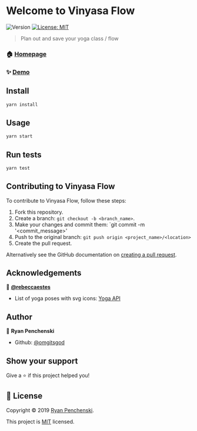 # Welcome to Vinyasa Flow
![Version](https://img.shields.io/badge/version-0.1.0-blue.svg?cacheSeconds=2592000)
[![License: MIT](https://img.shields.io/badge/License-MIT-yellow.svg)](https://github.com/omgitsgod/vinyasa-front/blob/master/LICENSE)

> Plan out and save your yoga class / flow

### 🏠 [Homepage](https://github.com/omgitsgod/vinyasa-front)

### ✨ [Demo](https://vinyasa.netlify.com/)

## Install

```sh
yarn install
```

## Usage

```sh
yarn start
```

## Run tests

```sh
yarn test
```

## Contributing to Vinyasa Flow

To contribute to Vinyasa Flow, follow these steps:

1. Fork this repository.
2. Create a branch: `git checkout -b <branch_name>`.
3. Make your changes and commit them: `git commit -m '<commit_message>'
4. Push to the original branch: `git push origin <project_name>/<location>`
5. Create the pull request.

Alternatively see the GitHub documentation on [creating a pull request](https://help.github.com/en/github/collaborating-with-issues-and-pull-requests/creating-a-pull-request).

## Acknowledgements

👤 **[@rebeccaestes](https://github.com/rebeccaestes)**
* List of yoga poses with svg icons: [Yoga API](https://github.com/rebeccaestes/yoga_api)

## Author

👤 **Ryan Penchenski**

* Github: [@omgitsgod](https://github.com/omgitsgod)

## Show your support

Give a ⭐️ if this project helped you!


## 📝 License

Copyright © 2019 [Ryan Penchenski](https://github.com/omgitsgod).

This project is [MIT](https://github.com/omgitsgod/vinyasa-front/blob/master/LICENSE) licensed.

